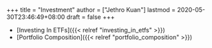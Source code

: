 +++
title = "Investment"
author = ["Jethro Kuan"]
lastmod = 2020-05-30T23:46:49+08:00
draft = false
+++

- [Investing In ETFs]({{< relref "investing_in_etfs" >}})
- [Portfolio Composition]({{< relref "portfolio_composition" >}})
